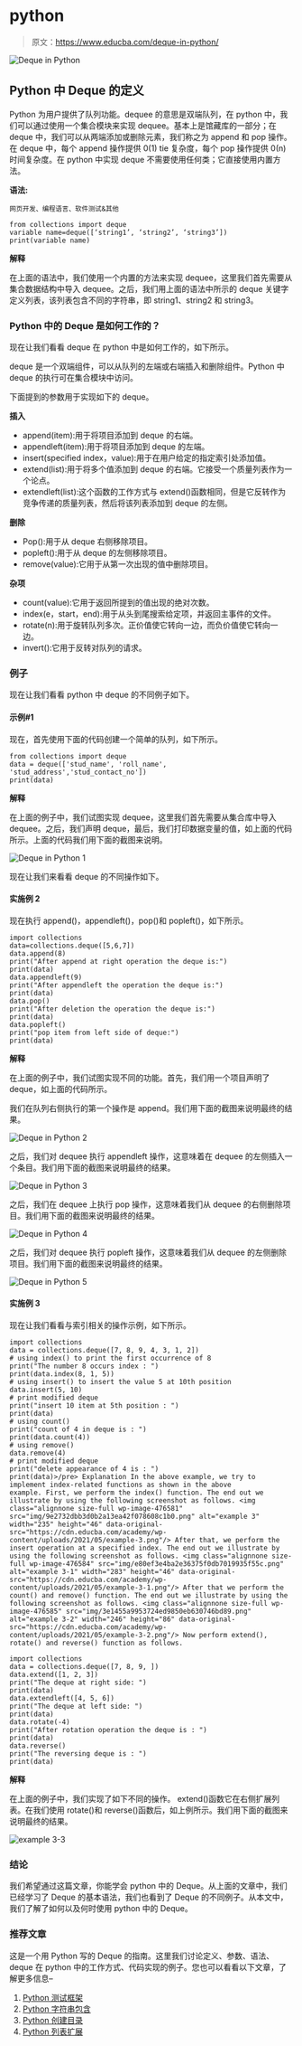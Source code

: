 # python

> 原文：<https://www.educba.com/deque-in-python/>

![Deque in Python](img/0a846ddf358941cd77cd64b786e86aec.png)



## Python 中 Deque 的定义

Python 为用户提供了队列功能。dequee 的意思是双端队列，在 python 中，我们可以通过使用一个集合模块来实现 dequee。基本上是馆藏库的一部分；在 deque 中，我们可以从两端添加或删除元素，我们称之为 append 和 pop 操作。在 deque 中，每个 append 操作提供 0(1) tie 复杂度，每个 pop 操作提供 0(n)时间复杂度。在 python 中实现 deque 不需要使用任何类；它直接使用内置方法。

**语法:**

<small>网页开发、编程语言、软件测试&其他</small>

```
from collections import deque
variable name=deque([‘string1’, ‘string2’, ‘string3’])
print(variable name)
```

**解释**

在上面的语法中，我们使用一个内置的方法来实现 dequee，这里我们首先需要从集合数据结构中导入 dequee。之后，我们用上面的语法中所示的 deque 关键字定义列表，该列表包含不同的字符串，即 string1、string2 和 string3。

### Python 中的 Deque 是如何工作的？

现在让我们看看 deque 在 python 中是如何工作的，如下所示。

deque 是一个双端组件，可以从队列的左端或右端插入和删除组件。Python 中 deque 的执行可在集合模块中访问。

下面提到的参数用于实现如下的 deque。

**插入**

*   append(item):用于将项目添加到 deque 的右端。
*   appendleft(item):用于将项目添加到 deque 的左端。
*   insert(specified index，value):用于在用户给定的指定索引处添加值。
*   extend(list):用于将多个值添加到 deque 的右端。它接受一个质量列表作为一个论点。
*   extendleft(list):这个函数的工作方式与 extend()函数相同，但是它反转作为竞争传递的质量列表，然后将该列表添加到 deque 的左侧。

**删除**

*   Pop():用于从 deque 右侧移除项目。
*   popleft():用于从 deque 的左侧移除项目。
*   remove(value):它用于从第一次出现的值中删除项目。

**杂项**

*   count(value):它用于返回所提到的值出现的绝对次数。
*   index(e，start，end):用于从头到尾搜索给定项，并返回主事件的文件。
*   rotate(n):用于旋转队列多次。正价值使它转向一边，而负价值使它转向一边。
*   invert():它用于反转对队列的请求。

### 例子

现在让我们看看 python 中 deque 的不同例子如下。

#### 示例#1

现在，首先使用下面的代码创建一个简单的队列，如下所示。

```
from collections import deque
data = deque(['stud_name', 'roll_name', 'stud_address','stud_contact_no'])
print(data)
```

**解释**

在上面的例子中，我们试图实现 dequee，这里我们首先需要从集合库中导入 dequee。之后，我们声明 deque，最后，我们打印数据变量的值，如上面的代码所示。上面的代码我们用下面的截图来说明。

![Deque in Python 1](img/d91bce90e963b2ab07096c013d998273.png)



现在让我们来看看 deque 的不同操作如下。

#### 实施例 2

现在执行 append()，appendleft()，pop()和 popleft()，如下所示。

```
import collections
data=collections.deque([5,6,7])
data.append(8)
print("After append at right operation the deque is:")
print(data)
data.appendleft(9)
print("After appendleft the operation the deque is:")
print(data)
data.pop()
print("After deletion the operation the deque is:")
print(data)
data.popleft()
print("pop item from left side of deque:")
print(data)
```

**解释**

在上面的例子中，我们试图实现不同的功能。首先，我们用一个项目声明了 deque，如上面的代码所示。

我们在队列右侧执行的第一个操作是 append。我们用下面的截图来说明最终的结果。

![Deque in Python 2](img/ce2c434d57c83001bfc8e5f71978217a.png)



之后，我们对 dequee 执行 appendleft 操作，这意味着在 dequee 的左侧插入一个条目。我们用下面的截图来说明最终的结果。

![Deque in Python 3](img/46998c333f051e82ba8ebf15cbd7aa4a.png)



之后，我们在 dequee 上执行 pop 操作，这意味着我们从 dequee 的右侧删除项目。我们用下面的截图来说明最终的结果。

![Deque in Python 4](img/02e6a18fba899d6588990b52c35e9e54.png)



之后，我们对 dequee 执行 popleft 操作，这意味着我们从 dequee 的左侧删除项目。我们用下面的截图来说明最终的结果。

![Deque in Python 5](img/4ff34b559b47b52b662f004f0b7754f6.png)



#### 实施例 3

现在让我们看看与索引相关的操作示例，如下所示。

```
import collections
data = collections.deque([7, 8, 9, 4, 3, 1, 2])
# using index() to print the first occurrence of 8
print("The number 8 occurs index : ")
print(data.index(8, 1, 5))
# using insert() to insert the value 5 at 10th position
data.insert(5, 10)
# print modified deque
print("insert 10 item at 5th position : ")
print(data)
# using count()
print("count of 4 in deque is : ")
print(data.count(4))
# using remove()
data.remove(4)
# print modified deque
print("delete appearance of 4 is : ")
print(data)>/pre> Explanation In the above example, we try to implement index-related functions as shown in the above example. First, we perform the index() function. The end out we illustrate by using the following screenshot as follows. <img class="alignnone size-full wp-image-476581" src="img/9e2732dbb3d0b2a13ea42f078608c1b0.png" alt="example 3" width="235" height="46" data-original-src="https://cdn.educba.com/academy/wp-content/uploads/2021/05/example-3.png"/> After that, we perform the insert operation at a specified index. The end out we illustrate by using the following screenshot as follows. <img class="alignnone size-full wp-image-476584" src="img/e80ef3e4ba2e36375f0db7019935f55c.png" alt="example 3-1" width="283" height="46" data-original-src="https://cdn.educba.com/academy/wp-content/uploads/2021/05/example-3-1.png"/> After that we perform the count() and remove() function. The end out we illustrate by using the following screenshot as follows. <img class="alignnone size-full wp-image-476585" src="img/3e1455a9953724ed9850eb630746bd89.png" alt="example 3-2" width="246" height="86" data-original-src="https://cdn.educba.com/academy/wp-content/uploads/2021/05/example-3-2.png"/> Now perform extend(), rotate() and reverse() function as follows.
```

```
import collections
data = collections.deque([7, 8, 9, ])
data.extend([1, 2, 3])
print("The deque at right side: ")
print(data)
data.extendleft([4, 5, 6])
print("The deque at left side: ")
print(data)
data.rotate(-4)
print("After rotation operation the deque is : ")
print(data)
data.reverse()
print("The reversing deque is : ")
print(data)
```

**解释**

在上面的例子中，我们实现了如下不同的操作。
extend()函数它在右侧扩展列表。在我们使用 rotate()和 reverse()函数后，如上例所示。我们用下面的截图来说明最终的结果。

![example 3-3](img/eede8d0ce278acfcb5c1fbe48394a9d6.png)



### 结论

我们希望通过这篇文章，你能学会 python 中的 Deque。从上面的文章中，我们已经学习了 Deque 的基本语法，我们也看到了 Deque 的不同例子。从本文中，我们了解了如何以及何时使用 python 中的 Deque。

### 推荐文章

这是一个用 Python 写的 Deque 的指南。这里我们讨论定义、参数、语法、deque 在 python 中的工作方式、代码实现的例子。您也可以看看以下文章，了解更多信息–

1.  [Python 测试框架](https://www.educba.com/python-testing-framework/)
2.  [Python 字符串包含](https://www.educba.com/python-string-contains/)
3.  [Python 创建目录](https://www.educba.com/python-create-directory/)
4.  [Python 列表扩展](https://www.educba.com/python-list-extend/)





